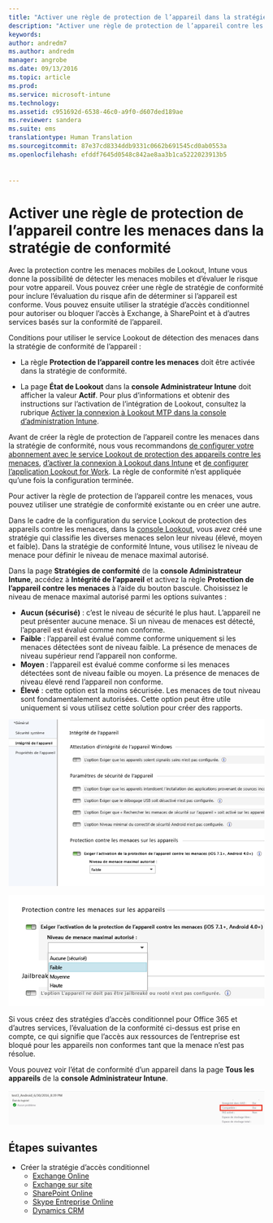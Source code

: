```yaml
---
title: "Activer une règle de protection de l’appareil dans la stratégie de conformité | Microsoft Intune"
description: "Activer une règle de protection de l’appareil contre les menaces mobiles dans la stratégie de conformité."
keywords: 
author: andredm7
ms.author: andredm
manager: angrobe
ms.date: 09/13/2016
ms.topic: article
ms.prod: 
ms.service: microsoft-intune
ms.technology: 
ms.assetid: c951692d-6538-46c0-a9f0-d607ded189ae
ms.reviewer: sandera
ms.suite: ems
translationtype: Human Translation
ms.sourcegitcommit: 87e37cd8334ddb9331c0662b691545cd0ab0553a
ms.openlocfilehash: efddf7645d0548c842ae8aa3b1ca5222023913b5


---
```


# <a name="enable-device-threat-protection-rule-in-the-compliance-policy"></a>Activer une règle de protection de l’appareil contre les menaces dans la stratégie de conformité
Avec la protection contre les menaces mobiles de Lookout, Intune vous donne la possibilité de détecter les menaces mobiles et d’évaluer le risque pour votre appareil. Vous pouvez créer une règle de stratégie de conformité pour inclure l’évaluation du risque afin de déterminer si l’appareil est conforme. Vous pouvez ensuite utiliser la stratégie d’accès conditionnel pour autoriser ou bloquer l’accès à Exchange, à SharePoint et à d’autres services basés sur la conformité de l’appareil.

Conditions pour utiliser le service Lookout de détection des menaces dans la stratégie de conformité de l’appareil :

* La règle **Protection de l’appareil contre les menaces** doit être activée dans la stratégie de conformité.

* La page **État de Lookout** dans la **console Administrateur Intune** doit afficher la valeur **Actif**. Pour plus d’informations et obtenir des instructions sur l’activation de l’intégration de Lookout, consultez la rubrique [Activer la connexion à Lookout MTP dans la console d’administration Intune](enable-lookout-mtp-connection-in-intune.md).


Avant de créer la règle de protection de l’appareil contre les menaces dans la stratégie de conformité, nous vous recommandons [de configurer votre abonnement avec le service Lookout de protection des appareils contre les menaces](set-up-your-subscription-with-lookout-mtp.md), [d’activer la connexion à Lookout dans Intune](enable-lookout-mtp-connection-in-intune.md) et [de configurer l’application Lookout for Work](configure-and-deploy-lookout-for-work-apps.md). La règle de conformité n’est appliquée qu’une fois la configuration terminée.

Pour activer la règle de protection de l’appareil contre les menaces, vous pouvez utiliser une stratégie de conformité existante ou en créer une autre.

Dans le cadre de la configuration du service Lookout de protection des appareils contre les menaces, dans la [console Lookout](https://aad.lookout.com), vous avez créé une stratégie qui classifie les diverses menaces selon leur niveau (élevé, moyen et faible). Dans la stratégie de conformité Intune, vous utilisez le niveau de menace pour définir le niveau de menace maximal autorisé.

Dans la page **Stratégies de conformité** de la **console Administrateur Intune**, accédez à **Intégrité de l’appareil** et activez la règle **Protection de l’appareil contre les menaces** à l’aide du bouton bascule. Choisissez le niveau de menace maximal autorisé parmi les options suivantes :
* **Aucun (sécurisé)** : c’est le niveau de sécurité le plus haut.  L’appareil ne peut présenter aucune menace.  Si un niveau de menaces est détecté, l’appareil est évalué comme non conforme.  
* **Faible** : l’appareil est évalué comme conforme uniquement si les menaces détectées sont de niveau faible. La présence de menaces de niveau supérieur rend l’appareil non conforme.
* **Moyen** : l’appareil est évalué comme conforme si les menaces détectées sont de niveau faible ou moyen. La présence de menaces de niveau élevé rend l’appareil non conforme.
* **Élevé** : cette option est la moins sécurisée. Les menaces de tout niveau sont fondamentalement autorisées. Cette option peut être utile uniquement si vous utilisez cette solution pour créer des rapports.

![capture d’écran montrant la configuration de la règle de protection de l’appareil contre les menaces ](../media/mtp/mtp-compliance-policy-rule.png)

![capture d’écran montrant l’option de niveau de menace pour configurer la règle de protection de l’appareil contre les menaces](../media/mtp/mtp-compliance-policy-setting.png)

Si vous créez des stratégies d’accès conditionnel pour Office 365 et d’autres services, l’évaluation de la conformité ci-dessus est prise en compte, ce qui signifie que l’accès aux ressources de l’entreprise est bloqué pour les appareils non conformes tant que la menace n’est pas résolue.

Vous pouvez voir l’état de conformité d’un appareil dans la page **Tous les appareils** de la **console Administrateur Intune**.

![capture d’écran de la page Appareils dans la console Administrateur Intune montrant l’état de conformité d’un appareil](../media/mtp/mtp-device-status-intune-console.png)

## <a name="next-steps"></a>Étapes suivantes
* Créer la stratégie d’accès conditionnel
  * [Exchange Online](restrict-access-to-exchange-online-with-microsoft-intune.md)
  * [Exchange sur site](restrict-access-to-exchange-onpremises-with-microsoft-intune.md)
  * [SharePoint Online](restrict-access-to-sharepoint-online-with-microsoft-intune.md)
  * [Skype Entreprise Online](restrict-access-to-skype-for-business-online-with-microsoft-intune.md)
  * [Dynamics CRM](restrict-access-to-dynamics-crm-online-with-microsoft-intune.md)



<!--HONumber=Dec16_HO2-->


